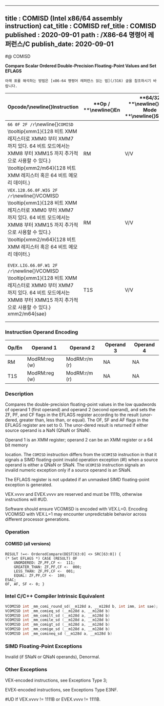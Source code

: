 ----------------------------
title : COMISD (Intel x86/64 assembly instruction)
cat_title : COMISD
ref_title : COMISD
published : 2020-09-01
path : /X86-64 명령어 레퍼런스/C
publish_date: 2020-09-01
----------------------------


#@ COMISD

**Compare Scalar Ordered Double-Precision Floating-Point Values and Set EFLAGS**

```lec-info
아래 표를 해석하는 방법은 [x86-64 명령어 레퍼런스 읽는 법](/316) 글을 참조하시기 바랍니다.
```

|**Opcode/**\newline{}**Instruction**|**Op / **\newline{}**En**|**64/32 **\newline{}**bit Mode **\newline{}**Support**|**CPUID **\newline{}**Feature **\newline{}**Flag**|**Description**|
|------------------------------------|-------------------------|------------------------------------------------------|--------------------------------------------------|---------------|
|`66 0F 2F /r`\newline{}`COMISD` \tooltip{xmm1}{128 비트 XMM 레지스터로 XMM0 부터 XMM7 까지 있다. 64 비트 모드에서는 XMM8 부터 XMM15 까지 추가적으로 사용할 수 있다.} \tooltip{xmm2/m64}{128 비트 XMM 레지스터 혹은 64 비트 메모리 데이터.} |RM|V/V|SSE2|Compare low double-precision floating-point values in xmm1 and xmm2/mem64 and set the EFLAGS flags accordingly.|
|`VEX.128.66.0F.WIG 2F /r`\newline{}VCOMISD \tooltip{xmm1}{128 비트 XMM 레지스터로 XMM0 부터 XMM7 까지 있다. 64 비트 모드에서는 XMM8 부터 XMM15 까지 추가적으로 사용할 수 있다.} \tooltip{xmm2/m64}{128 비트 XMM 레지스터 혹은 64 비트 메모리 데이터.} |RM|V/V|AVX|Compare low double-precision floating-point values in xmm1 and xmm2/mem64 and set the EFLAGS flags accordingly.|
|`EVEX.LIG.66.0F.W1 2F /r`\newline{}VCOMISD \tooltip{xmm1}{128 비트 XMM 레지스터로 XMM0 부터 XMM7 까지 있다. 64 비트 모드에서는 XMM8 부터 XMM15 까지 추가적으로 사용할 수 있다.} xmm2/m64{sae} |T1S|V/V|AVX512F|Compare low double-precision floating-point values in xmm1 and xmm2/mem64 and set the EFLAGS flags accordingly.|
### Instruction Operand Encoding


|Op/En|Operand 1|Operand 2|Operand 3|Operand 4|
|-----|---------|---------|---------|---------|
|RM|ModRM:reg (w)|ModRM:r/m (r)|NA|NA|
|T1S|ModRM:reg (w)|ModRM:r/m (r)|NA|NA|
### Description


Compares the double-precision floating-point values in the low quadwords of operand 1 (first operand) and operand 2 (second operand), and sets the ZF, PF, and CF flags in the EFLAGS register according to the result (unor-dered, greater than, less than, or equal). The OF, SF and AF flags in the EFLAGS register are set to 0. The unor-dered result is returned if either source operand is a NaN (QNaN or SNaN).

Operand 1 is an XMM register; operand 2 can be an XMM register or a 64 bit memory

location. The `COMISD` instruction differs from the `UCOMISD` instruction in that it signals a SIMD floating-point invalid operation exception (#I) when a source operand is either a QNaN or SNaN. The `UCOMISD` instruction signals an invalid numeric exception only if a source operand is an SNaN.

The EFLAGS register is not updated if an unmasked SIMD floating-point exception is generated.

VEX.vvvv and EVEX.vvvv are reserved and must be 1111b, otherwise instructions will #UD.

Software should ensure VCOMISD is encoded with VEX.L=0. Encoding VCOMISD with VEX.L=1 may encounter unpredictable behavior across different processor generations.


### Operation
#### COMISD (all versions)
```info-verb
RESULT !=<- OrderedCompare(DEST[63:0] <> SRC[63:0]) {
(* Set EFLAGS *) CASE (RESULT) OF
    UNORDERED: ZF,PF,CF <-  111;
    GREATER_THAN: ZF,PF,CF <-  000;
    LESS_THAN: ZF,PF,CF <-  001;
    EQUAL: ZF,PF,CF <-  100;
ESAC;
OF, AF, SF <- 0; }
```

### Intel C/C++ Compiler Intrinsic Equivalent

```cpp
VCOMISD int _mm_comi_round_sd(__m128d a, __m128d b, int imm, int sae); 
VCOMISD int _mm_comieq_sd (__m128d a, __m128d b)
VCOMISD int _mm_comilt_sd (__m128d a, __m128d b)
VCOMISD int _mm_comile_sd (__m128d a, __m128d b)
VCOMISD int _mm_comigt_sd (__m128d a, __m128d b)
VCOMISD int _mm_comige_sd (__m128d a, __m128d b)
VCOMISD int _mm_comineq_sd (__m128d a, __m128d b)
```
### SIMD Floating-Point Exceptions


Invalid (if SNaN or QNaN operands), Denormal.

### Other Exceptions


VEX-encoded instructions, see Exceptions Type 3; 

EVEX-encoded instructions, see Exceptions Type E3NF.

#UD If VEX.vvvv != 1111B or EVEX.vvvv != 1111B.

